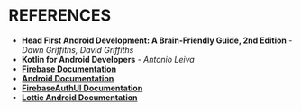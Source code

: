 # REFERENCES #

* **Head First Android Development: A Brain-Friendly Guide, 2nd Edition** - *Dawn Griffiths, David Griffiths*
* **Kotlin for Android Developers** - *Antonio Leiva*
* [**Firebase Documentation**](https://firebase.google.com/docs)
* [**Android Documentation**](https://developer.android.com/docs)
* [**FirebaseAuthUI Documentation**](https://github.com/firebase/FirebaseUI-Android/tree/master/auth)
* [**Lottie Android Documentation**](http://airbnb.io/lottie/#/android)